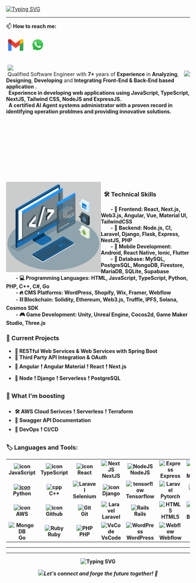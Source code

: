 <!-- # Thanks for visiting my Git! <img src="https://raw.githubusercontent.com/iampavangandhi/iampavangandhi/master/gifs/Hi.gif" width="40px" height="40px">
<a target="blank" href="https://profile-counter.glitch.me/ericvale0128/count.svg"><p align="center">💖 Visited Counts 💖<br><br> <img src="https://profile-counter.glitch.me/ericvale0128/count.svg" /></a>
-->
[![Typing SVG](https://readme-typing-svg.herokuapp.com?font=Pacifico&color=%e812240&size=48&center=true&vCenter=true&width=1200&height=100&lines=Senior+AI+Full-Stack+Developer;Senior+Software+Engineer)]()
<hr/>

📫 **How to reach me:** <br/><br/>
[![Gmail](icons/Gmail_icon_(2020).svg.png)](mailto:redspider0222@gmail.com) &nbsp;
[![WhatsApp](icons/WhatsApp.svg.png)](https://wa.me/17575375730) <br/><br/>

<p>
  <img align="right" width="500" src="https://media0.giphy.com/media/qgQUggAC3Pfv687qPC/giphy.gif?cid=790b7611382bf04e5e70d777ebc7c2e988dad020877c25bf&rid=giphy.gif&ct=g" />
<img align="right" src="https://readme-typing-svg.herokuapp.com/?lines=Don't%20worry%20%20if%20it%20doesn't%20work%20right;7+%2B%20years%20of%20hands-on%20experience;If%20everything%20did,%20you'd%20be%20out%20of%20a%20job&center=true&width=500&height=45" />
&nbsp;&nbsp;Qualified Software Engineer with <strong>7+</strong> years of <strong>Experience</strong> in <strong>Analyzing</strong>, <strong>Designing</strong>, <strong>Developing</strong> and <strong>Integrating</strong> <strong>Front-End<strong> & <strong>Back-End<strong> based application .<br>
&nbsp;&nbsp;<strong>Experience</strong> in developing web applications using <strong>JavaScript</strong>, <strong>TypeScript</strong>, <strong>NextJS</strong>, <strong>Tailwind CSS</strong>, <strong>NodeJS</strong> and <strong>ExpressJS<strong>.<br>
&nbsp;&nbsp;A certified <strong>AI Agent</strong> systems administrator with a proven record in identifying operation problmes and providing innovative solutions.

</p>
<br>
<br>
<br>
<br>
<br>
<br>
<br>
<br>
<br>
<br>


<img align="left" alt="GIF" src="techstack.gif" width="260px">

### &nbsp; 🛠️ Technical Skills

  &nbsp;&nbsp;&nbsp;&nbsp;&nbsp;&nbsp;&nbsp; - 🌱 **Frontend**: React, Next.js, Web3.js, Angular, Vue, Material UI, TailwindCSS  
  &nbsp;&nbsp;&nbsp;&nbsp;&nbsp;&nbsp;&nbsp; - 🔭 **Backend**: Node.js, CI, Laravel, Django, Flask, Express, NestJS, PHP  
  &nbsp;&nbsp;&nbsp;&nbsp;&nbsp;&nbsp;&nbsp; - 📱 **Mobile Development**: Android, React Native, Ionic, Flutter  
  &nbsp;&nbsp;&nbsp;&nbsp;&nbsp;&nbsp;&nbsp; - 📂 **Database**: MySQL, PostgreSQL, MongoDB, Firestore, MariaDB, SQLite, Supabase  
  &nbsp;&nbsp;&nbsp;&nbsp;&nbsp;&nbsp;&nbsp; - 💻 **Programming Languages**: HTML, JavaScript, TypeScript, Python, PHP, C++, C#, Go  
  &nbsp;&nbsp;&nbsp;&nbsp;&nbsp;&nbsp;&nbsp; - 🔥 **CMS Platforms**: WordPress, Shopify, Wix, Framer, Webflow  
  &nbsp;&nbsp;&nbsp;&nbsp;&nbsp;&nbsp;&nbsp; - ⛓️ **Blockchain**: Solidity, Ethereum, Web3.js, Truffle, IPFS,  Solana, Cosmos SDK  
  &nbsp;&nbsp;&nbsp;&nbsp;&nbsp;&nbsp;&nbsp; - 🎮 **Game Development**: Unity, Unreal Engine, Cocos2d, Game Maker Studio, Three.js 
&nbsp;

### 🚧 Current Projects
- 🍃 RESTful Web Services & Web Services with Spring Boot
- 🔗 Third Party API Integration & OAuth
- 🎨 Angular 𒑰 Angular Material 𒑰 React 𒑰 Next.js
- 💪 Node 𒑰 Django 𒑰 Serverless 𒑰 PostgreSQL

### 🌱 What I'm boosting
- 🛠 AWS Cloud Serivces 𒑰 Serverless 𒑰 Terraform
- 📔 Swagger API Documentation
- 🎩 DevOps 𒑰 CI/CD


<!-- <h3 align="left">🛎 Connect with me:</h3>
<p align="left">
<a href="https://codepen.io/ericvale0128" target="blank"><img align="center" src="https://raw.githubusercontent.com/rahuldkjain/github-profile-readme-generator/master/src/images/icons/Social/codepen.svg" alt="ericvale0128" height="30" width="40" /></a>
<a href="https://dev.to/ericvale0128" target="blank"><img align="center" src="https://raw.githubusercontent.com/rahuldkjain/github-profile-readme-generator/master/src/images/icons/Social/devto.svg" alt="ericvale0128" height="30" width="40" /></a>
<a href="https://linkedin.com/in/https://linkedin.com/in/ericvale0128" target="blank"><img align="center" src="https://raw.githubusercontent.com/rahuldkjain/github-profile-readme-generator/master/src/images/icons/Social/linked-in-alt.svg" alt="https://linkedin.com/in/ericvale0128" height="30" width="40" /></a>
<a href="https://stackoverflow.com/users/17471364" target="blank"><img align="center" src="https://raw.githubusercontent.com/rahuldkjain/github-profile-readme-generator/master/src/images/icons/Social/stack-overflow.svg" alt="17471364" height="30" width="40" /></a>
<a href="https://codesandbox.com/ericvale0128" target="blank"><img align="center" src="https://raw.githubusercontent.com/rahuldkjain/github-profile-readme-generator/master/src/images/icons/Social/codesandbox.svg" alt="ericvale0128" height="30" width="40" /></a>
</p> -->

<h3 align="left">🏷 Languages and Tools:</h3>
<table align="center">
  <tr>
    <td align="center" width="116">
        <img src="https://techstack-generator.vercel.app/js-icon.svg" alt="icon" width="65" height="65" />
      <br>JavaScript
    </td>
    <td align="center" width="116">
        <img src="https://techstack-generator.vercel.app/ts-icon.svg" alt="icon" width="65" height="65" />
      <br>TypeScript
    </td>
    <td align="center" width="116">
        <img src="https://techstack-generator.vercel.app/react-icon.svg" alt="icon" width="65" height="65" />
      <br>React
    </td>
    <td align="center" width="116">
        <img src="https://skillicons.dev/icons?i=nextjs" width="65" height="65" alt="NextJS" />
      <br>NextJS
    </td>
    <td align="center" width="116">
        <img src="https://skillicons.dev/icons?i=nodejs" width="65" height="65" alt="NodeJS" />
      <br>NodeJS
    </td>
    <td align="center" width="116">
        <img src="https://skillicons.dev/icons?i=express" width="65" height="65" alt="Express" />
      <br>Express
    </td>
    <td align="center" width="116">
        <img src="https://skillicons.dev/icons?i=mongodb" width="65" height="65" alt="MongoDB" />
      <br>MongoDB
    </td>
    <td align="center" width="116">
        <img src="https://techstack-generator.vercel.app/mysql-icon.svg" alt="icon" width="65" height="65" />
      <br>MySQL
    </td>
    <td align="center" width="116">
        <img src="https://techstack-generator.vercel.app/webpack-icon.svg" alt="icon" width="65" height="65" />
      <br>Webpack
    </td>
  </tr>
  <tr>
    <td align="center" width="116">
      <a href="#macropower-tech">
        <img src="https://techstack-generator.vercel.app/python-icon.svg" alt="icon" width="65" height="65" />
      </a>
      <br>Python
    </td>
    <td align="center" width="116">
        <img src="https://techstack-generator.vercel.app/cpp-icon.svg" width="65" height="65" alt="cpp" />
      <br>C++
    </td>
    <td align="center" width="116">
        <img src="https://skillicons.dev/icons?i=selenium" width="65" height="65" alt="Laravel" />
      <br>Selenium
    </td>
    <td align="center" width="116">
        <img src="https://techstack-generator.vercel.app/django-icon.svg" alt="icon" width="65" height="65" />
      <br>Django
    <td align="center" width="116">
        <img src="https://skillicons.dev/icons?i=tensorflow" width="65" height="65" alt="tensorflow" />
      <br>Tensorflow
    </td>
    </td>
    <td align="center" width="116">
        <img src="https://skillicons.dev/icons?i=pytorch" width="65" height="65" alt="Laravel" />
      <br>Pytorch
    </td>
    <td align="center" width="116">
        <img src="https://techstack-generator.vercel.app/nginx-icon.svg" alt="nginx" width="65" height="65" />
      <br>Nginx
    </td>
    <td align="center" width="116">
        <img src="https://skillicons.dev/icons?i=fastapi" width="65" height="65" alt="FastAPI" />
      <br>FastAPI
    </td>
    <td align="center" width="116">
        <img src="https://techstack-generator.vercel.app/docker-icon.svg" alt="icon" width="65" height="65" />
      <br>Docker
    </td>
  </tr>
  <tr>
    <td align="center" width="116">
        <img src="https://techstack-generator.vercel.app/aws-icon.svg" alt="icon" width="65" height="65" />
      <br>AWS
    </td>
    <td align="center" width="116">
        <img src="https://techstack-generator.vercel.app/github-icon.svg" alt="icon" width="65" height="65" />
      <br>Github
    </td>
    <td align="center" width="116"> 
        <img src="https://user-images.githubusercontent.com/25181517/192108372-f71d70ac-7ae6-4c0d-8395-51d8870c2ef0.png" width="48" height="48" alt="Git" />
      <br>Git
    </td>
    <td align="center"  width="116">
        <img src="https://skillicons.dev/icons?i=laravel" width="48" height="48" alt="Laravel" />
      <br>Laravel
    </td>
    <td align="center"  width="116">
        <img src="https://skillicons.dev/icons?i=rails" width="48" height="48" alt="Rails" />
      <br>Rails
    </td>
    <td align="center"  width="116">
        <img src="https://skillicons.dev/icons?i=html" width="48" height="48" alt="HTML5" />
      <br>HTML5
    </td>
    <td align="center"  width="116">
        <img src="https://skillicons.dev/icons?i=bootstrap" width="48" height="48" alt="bootstrap" />
      <br>Bootstrap
    </td>
    <td align="center" width="116">
        <img src="https://skillicons.dev/icons?i=tailwind" width="48" height="48" alt="tailwind" />
      <br>Tailwind
    </td>
    <td align="center" width="116">
        <img src="https://skillicons.dev/icons?i=jquery" width="48" height="48" alt="jQuery" />
      <br>jQuery
    </td>
  </tr>
 <tr>
      <td align="center" width="116">
        <img src="https://skillicons.dev/icons?i=go" width="48" height="48" alt="MongoDB" />
      <br>Go
    </td>
        <td align="center" width="116">
        <img src="https://skillicons.dev/icons?i=ruby" width="48" height="48" alt="Ruby" />
      <br>Ruby
      </td>
      </td>
    <td align="center" width="116">
        <img src="https://skillicons.dev/icons?i=php" width="48" height="48" alt="PHP" />
      <br>PHP
    </td>
            <td align="center" width="116">
        <img src="https://skillicons.dev/icons?i=vscode" width="48" height="48" alt="VsCode" />
      <br>VsCode
    </td>
              <td align="center" width="116">
        <img src="https://skillicons.dev/icons?i=wordpress" width="48" height="48" alt="WordPress" />
      <br>WordPress
    </td>
              <td align="center" width="116">
        <img src="https://skillicons.dev/icons?i=webflow" width="48" height="48" alt="Webflow" />
      <br>Webflow
    </td>
    <td align="center" width="116">
        <img src="https://techstack-generator.vercel.app/sass-icon.svg" alt="icon" width="48" height="48" />
      <br>Sass
    </td>
    </td>
    <td align="center" width="116">
        <img src="https://techstack-generator.vercel.app/graphql-icon.svg" width="48" height="48" alt="MySQL" />
      <br>GraphQL
    </td>
    <td align="center" width="116">
        <img src="https://skillicons.dev/icons?i=postgres" width="48" height="48" alt="PostgreSQL" />
      <br>PostgreSQL
    </td>
 </tr>
</table>

<hr/>

<div align="center">

---

![Typing SVG](https://readme-typing-svg.herokuapp.com?color=6667AB&center=true&vCenter=true&lines=A+%E2%AD%90++on+my+repo+is+appreciated!;Thanks+for+visiting+my+profile+%F0%9F%98%83;Happy+coding!+%F0%9F%9A%80)

<img src="https://media.giphy.com/media/LnQjpWaON8nhr21vNW/giphy.gif" width="50"><em>Let's connect and forge the future together! 🚀 <em>

</div>
